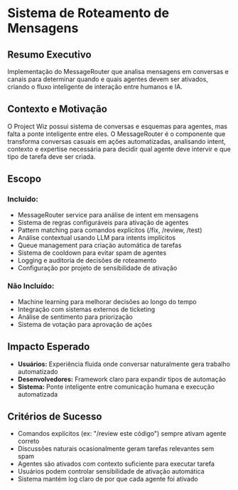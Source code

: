 # Sistema de Roteamento de Mensagens

## Resumo Executivo

Implementação do MessageRouter que analisa mensagens em conversas e canais para determinar quando e quais agentes devem ser ativados, criando o fluxo inteligente de interação entre humanos e IA.

## Contexto e Motivação

O Project Wiz possui sistema de conversas e esquemas para agentes, mas falta a ponte inteligente entre eles. O MessageRouter é o componente que transforma conversas casuais em ações automatizadas, analisando intent, contexto e expertise necessária para decidir qual agente deve intervir e que tipo de tarefa deve ser criada.

## Escopo

### Incluído:

- MessageRouter service para análise de intent em mensagens
- Sistema de regras configuráveis para ativação de agentes
- Pattern matching para comandos explícitos (/fix, /review, /test)
- Análise contextual usando LLM para intents implícitos
- Queue management para criação automática de tarefas
- Sistema de cooldown para evitar spam de agentes
- Logging e auditoria de decisões de roteamento
- Configuração por projeto de sensibilidade de ativação

### Não Incluído:

- Machine learning para melhorar decisões ao longo do tempo
- Integração com sistemas externos de ticketing
- Análise de sentimento para priorização
- Sistema de votação para aprovação de ações

## Impacto Esperado

- **Usuários:** Experiência fluida onde conversar naturalmente gera trabalho automatizado
- **Desenvolvedores:** Framework claro para expandir tipos de automação
- **Sistema:** Ponte inteligente entre comunicação humana e execução automatizada

## Critérios de Sucesso

- Comandos explícitos (ex: "/review este código") sempre ativam agente correto
- Discussões naturais ocasionalmente geram tarefas relevantes sem spam
- Agentes são ativados com contexto suficiente para executar tarefa
- Usuários podem controlar sensibilidade de ativação automática
- Sistema mantém log claro de por que cada agente foi ativado
